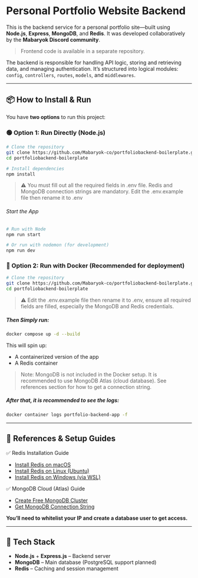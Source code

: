 # Personal Portfolio Website Backend

This is the backend service for a personal portfolio site—built using **Node.js**, **Express**, **MongoDB**, and **Redis**. It was developed collaboratively by the **Mabaryok Discord community**.

> Frontend code is available in a separate repository. 

The backend is responsible for handling API logic, storing and retrieving data, and managing authentication. It’s structured into logical modules: `config`, `controllers`, `routes`, `models`, and `middlewares`.

---

## 📦 How to Install & Run

You have **two options** to run this project:


### 🟢 Option 1: Run Directly (Node.js)

```bash
# Clone the repository
git clone https://github.com/Mabaryok-co/portfoliobackend-boilerplate.git
cd portfoliobackend-boilerplate

# Install dependencies
npm install
```
> ⚠️ You must fill out all the required fields in .env file. Redis and MongoDB connection strings are mandatory. Edit the .env.example file then rename it to .env

###### Start the App
```bash
# Run with Node
npm run start

# Or run with nodemon (for development)
npm run dev
```

### 🐳 Option 2: Run with Docker (Recommended for deployment)
```bash
# Clone the repository
git clone https://github.com/Mabaryok-co/portfoliobackend-boilerplate.git
cd portfoliobackend-boilerplate
```
>⚠️ Edit the .env.example file then rename it to .env, ensure all required fields are filled, especially the MongoDB and Redis credentials.

##### Then Simply run:
```bash
docker compose up -d --build
```

This will spin up:
- A containerized version of the app
- A Redis container

>Note: MongoDB is not included in the Docker setup. It is recommended to use MongoDB Atlas (cloud database). See references section for how to get a connection string.

##### After that, it is recommended to see the logs:
```bash
docker container logs portfolio-backend-app -f
```

---
## 🔗 References & Setup Guides
✅ Redis Installation Guide
- [Install Redis on macOS](https://redis.io/docs/latest/operate/oss_and_stack/install/archive/install-redis/install-redis-on-mac-os/)
- [Install Redis on Linux (Ubuntu)](https://redis.io/docs/latest/operate/oss_and_stack/install/install-redis-on-linux/)
- [Install Redis on Windows (via WSL)](https://redis.io/docs/latest/operate/oss_and_stack/install/archive/install-redis/install-redis-on-windows/)

✅ MongoDB Cloud (Atlas) Guide
- [Create Free MongoDB Cluster](https://www.mongodb.com/docs/atlas/tutorial/deploy-free-tier-cluster/)
- [Get MongoDB Connection String](https://www.mongodb.com/resources/products/fundamentals/mongodb-connection-string)

**You’ll need to whitelist your IP and create a database user to get access.**

---

## 🧱 Tech Stack

- **Node.js** + **Express.js** – Backend server
- **MongoDB** – Main database (PostgreSQL support planned)
- **Redis** – Caching and session management